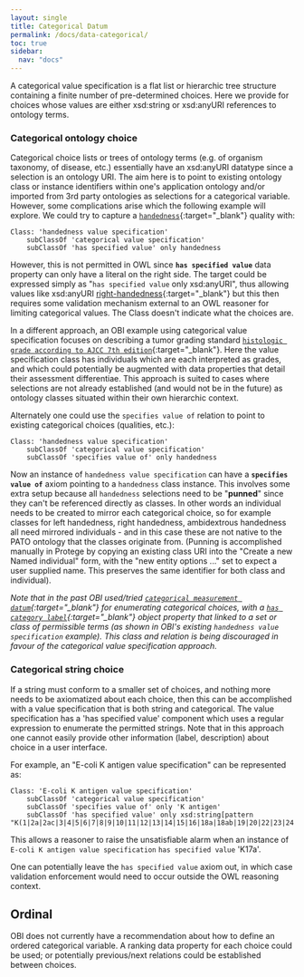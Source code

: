 ```yaml
---
layout: single
title: Categorical Datum
permalink: /docs/data-categorical/
toc: true
sidebar:
  nav: "docs"
---
```


A categorical value specification is a flat list or hierarchic tree structure containing a finite number of pre-determined choices. Here we provide for choices whose values are either xsd:string or xsd:anyURI references to ontology terms.

### Categorical ontology choice

Categorical choice lists or trees of ontology terms (e.g. of organism taxonomy, of disease, etc.) essentially have an xsd:anyURI datatype since a selection is an ontology URI. The aim here is to point to existing ontology class or instance identifiers within one's application ontology and/or imported from 3rd party ontologies as selections for a categorical variable. However, some complications arise which the following example will explore.  We could try to capture a [`handedness`](http://purl.obolibrary.org/obo/PATO_0002201){:target="_blank"} quality with:

    Class: 'handedness value specification'
        subClassOf 'categorical value specification'
        subClassOf 'has specified value' only handedness 

However, this is not permitted in OWL since **`has specified value`** data property can only have a literal on the right side. The target could be expressed simply as "`has specified value` only xsd:anyURI", thus allowing values like xsd:anyURI [right-handedness](http://purl.obolibrary.org/obo/PATO_0002203){:target="_blank"} but this then requires some validation mechanism external to an OWL reasoner for limiting categorical values. The Class doesn't indicate what the choices are.

In a different approach, an OBI example using categorical value specification focuses on describing a tumor grading standard [`histologic grade according to AJCC 7th edition`](http://purl.obolibrary.org/obo/OBI_0002205){:target="_blank"}.  Here the value specification class has individuals which are each interpreted as grades, and which could potentially be augmented with data properties that detail their assessment differentiae.  This approach is suited to cases where selections are not already established (and would not be in the future) as ontology classes situated within their own hierarchic context. 

Alternately one could use the `specifies value of` relation to point to existing categorical choices (qualities, etc.):
<!-- 
[//]: # (        subClassOf 'categorical ontology value specification')
-->

    Class: 'handedness value specification'
        subClassOf 'categorical value specification'
        subClassOf 'specifies value of' only handedness

Now an instance of `handedness value specification` can have a **`specifies value of`** axiom pointing to a `handedness` class instance. This involves some extra setup because all `handedness` selections need to be "**punned**" since they can't be referenced directly as classes. In other words an individual needs to be created to mirror each categorical choice, so for example classes for left handedness, right handedness, ambidextrous handedness all need mirrored individuals - and in this case these are not native to the PATO ontology that the classes originate from. (Punning is accomplished manually in Protege by copying an existing class URI into the "Create a new Named individual" form, with the "new entity options ..." set to expect a user supplied name.  This preserves the same identifier for both class and individual).

[//]: # (Is punning somehow automated so that loading an ontology with [individual x] `specifies value of` [Class y] causes Class y to be punned automatically? )

[//]: # (A simplified model could shift the burden of choice enumeration directly to value specification. )

[//]: # (Note that as future versions of a standard occur, it may be feasible to attach individuals of past standards to them if no semantics have changed, thus simplifying data analysis.)

*Note that in the past OBI used/tried [`categorical measurement datum`](http://purl.obolibrary.org/obo/OBI_0000938){:target="_blank"} for enumerating categorical choices, with a [`has category label`](http://purl.obolibrary.org/obo/OBI_0000999){:target="_blank"} object property that linked to a set or class of permissible terms (as shown in OBI's existing `handedness value specification` example). This class and relation is being discouraged in favour of the categorical value specification approach.*

[//]: # (Slightly different from a boolean value specification below, a binary value specification is a categorical value specification with only two choices.)

### Categorical string choice

If a string must conform to a smaller set of choices, and nothing more needs to be axiomatized about each choice, then this can be accomplished with a value specification that is both string and categorical.  The value specification has a 'has specified value' component which uses a regular expression to enumerate the permitted strings. Note that in this approach one cannot easily provide other information (label, description) about choice in a user interface.

For example, an "E-coli K antigen value specification" can be represented as:

    Class: 'E-coli K antigen value specification'
        subClassOf 'categorical value specification'
        subClassOf 'specifies value of' only 'K antigen'
        subClassOf 'has specified value' only xsd:string[pattern "K(1|2a|2ac|3|4|5|6|7|8|9|10|11|12|13|14|15|16|18a|18ab|19|20|22|23|24|26|27|28|29|30|31|34|37|39|40|41|42|43|44|45|46|47|49|50|51|52|53|54|56|96|55|74|82|84|85ab|85ac|87|92|93|95|97|98|100|101|102|103|X104|X105|X106)"]]

This allows a reasoner to raise the unsatisfiable alarm when an instance of `E-coli K antigen value specification`  `has specified value` 'K17a'.

One can potentially leave the `has specified value` axiom out, in which case validation enforcement would need to occur outside the OWL reasoning context.

## Ordinal

OBI does not currently have a recommendation about how to define an ordered categorical variable. A ranking data property for each choice could be used; or potentially previous/next relations could be established between choices.
